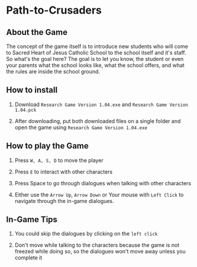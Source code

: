 # Path-to-Crusaders
## About the Game
The concept of the game itself is to introduce new students who will come to Sacred Heart of Jesus Catholic School to the school itself and it's staff. 
So what's the goal here? The goal is to let you know, the student or even your parents what the school looks like, what the school offers, and what the rules are inside the school ground.
## How to install
1. Download ```Research Game Version 1.04.exe``` and ```Research Game Version 1.04.pck```

2. After downloading, put both downloaded files on a single folder and open the game using `Research Game Version 1.04.exe`


## How to play the Game
1. Press `W, A, S, D` to move the player

2. Press `E` to interact with other characters

3. Press Space to go through dialogues when talking with other characters

4. Either use the `Arrow Up`, `Arrow Down` or Your mouse with `Left Click` to navigate through the in-game dialogues.

## In-Game Tips

1. You could skip the dialogues by clicking on the `left click`

2. Don't move while talking to the characters because the game is not freezed while doing so, so the dialogues won't move away unless you complete it





